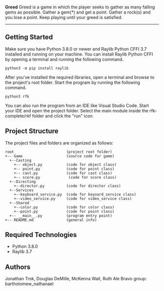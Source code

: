 
 
**Greed** 
Greed is a game in which the player seeks to gather as many falling gems as possible. Gather a gem(*) and get a point. Gather a rock(o) and you lose a point. Keep playing until your greed is satisfied.

---
## Getting Started

Make sure you have Python 3.8.0 or newer and Raylib Python CFFI 3.7 installed and running on your machine. You can install Raylib Python CFFI by opening a terminal and running the following command.
```
python3 -m pip install raylib
```
After you've installed the required libraries, open a terminal and browse to the project's root folder. Start the program by running the following command.
```
python3 rfk 
```
You can also run the program from an IDE like Visual Studio Code. Start your IDE and open the 
project folder. Select the main module inside the rfk-complete/rkf folder and click the "run" icon.



## Project Structure
The project files and folders are organized as follows:
```
root                        (project root folder)
+-- Game                    (source code for game)
  +--Casting           
    +-- object.py           (code for object class)
    +-- point.py            (code for point class)
    +-- cast.py             (code for cast class)
    +-- score.py             (code for score class)
  +--Directing          
    +--director.py          (code for director class)
  +--Services
    +--keyboard_service.py  (code for keyoard_service class)
    +--video_service.py     (code for video_service class)
  +--Shared
    +--color.py             (code for color class)
    +--point.py             (code for point class)
  +-- __main__.py           (program entry point)
+-- README.md               (general info)
``` 

## Required Technologies
* Python 3.8.0
* Raylib 3.7

## Authors
Jonathan Trok, Douglas DeMille, McKenna Wall, Ruth Ale Bravo 
group: bartholomew_nathanael